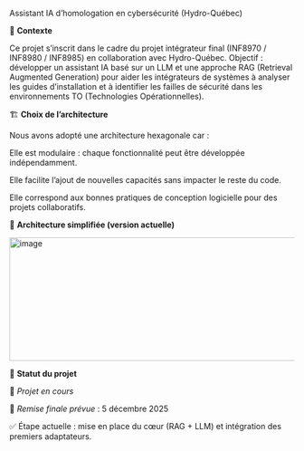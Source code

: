 Assistant IA d’homologation en cybersécurité (Hydro-Québec)

🎯 **Contexte**

Ce projet s’inscrit dans le cadre du projet intégrateur final (INF8970 / INF8980 / INF8985) en collaboration avec Hydro-Québec.
Objectif : développer un assistant IA basé sur un LLM et une approche RAG (Retrieval Augmented Generation) pour aider les intégrateurs de systèmes à analyser les guides d’installation et à identifier les failles de sécurité dans les environnements TO (Technologies Opérationnelles).

🏗️ **Choix de l’architecture**

Nous avons adopté une architecture hexagonale car :

Elle est modulaire : chaque fonctionnalité peut être développée indépendamment.

Elle facilite l’ajout de nouvelles capacités sans impacter le reste du code.

Elle correspond aux bonnes pratiques de conception logicielle pour des projets collaboratifs.

🧩 **Architecture simplifiée (version actuelle)**

 <img width="532" height="218" alt="image" src="https://github.com/user-attachments/assets/6a0714e5-cacd-4044-84c1-0449e144f2ae" />


📅 **Statut du projet**

📌 *Projet en cours*

📆 *Remise finale prévue* : 5 décembre 2025

✅ Étape actuelle : mise en place du cœur (RAG + LLM) et intégration des premiers adaptateurs.


